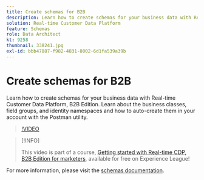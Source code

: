 ```yaml
---
title: Create schemas for B2B
description: Learn how to create schemas for your business data with Real-time Customer Data Platform, B2B Edition.
solution: Real-time Customer Data Platform
feature: Schemas
role: Data Architect
kt: 9258
thumbnail: 338241.jpg
exl-id: bbb47887-f982-4831-8002-6d1fa539a39b
---
```

# Create schemas for B2B

Learn how to create schemas for your business data with Real-time Customer Data Platform, B2B Edition. Learn about the business classes, field groups, and identity namespaces and how to auto-create them in your account with the Postman utility.

>[!VIDEO](https://video.tv.adobe.com/v/338241?quality=12&learn=on)

>[!INFO]
>
> This video is part of a course, [Getting started with Real-time CDP, B2B Edition for marketers](https://experienceleague.adobe.com/?recommended=ExperiencePlatform-U-1-2021.rtcdp.b2b), available for free on Experience League!

For more information, please visit the [schemas documentation](https://experienceleague.adobe.com/docs/experience-platform/xdm/home.html).
